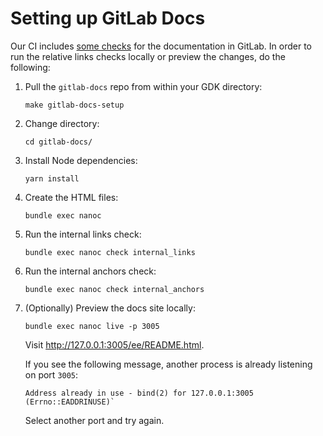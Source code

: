 # Setting up GitLab Docs

Our CI includes [some checks](https://docs.gitlab.com/ee/development/documentation/index.html#testing) for the documentation in GitLab. In order
to run the relative links checks locally or preview the changes, do the following:

1. Pull the `gitlab-docs` repo from within your GDK directory:

   ```shell
   make gitlab-docs-setup
   ```

1. Change directory:

   ```shell
   cd gitlab-docs/
   ```

1. Install Node dependencies:

   ```shell
   yarn install
   ```

1. Create the HTML files:

   ```shell
   bundle exec nanoc
   ```

1. Run the internal links check:

   ```shell
   bundle exec nanoc check internal_links
   ```

1. Run the internal anchors check:

   ```shell
   bundle exec nanoc check internal_anchors
   ```

1. (Optionally) Preview the docs site locally:

   ```shell
   bundle exec nanoc live -p 3005
   ```

   Visit <http://127.0.0.1:3005/ee/README.html>.

   If you see the following message, another process is already listening on port `3005`:

   ```shell
   Address already in use - bind(2) for 127.0.0.1:3005 (Errno::EADDRINUSE)`
   ```

   Select another port and try again.
